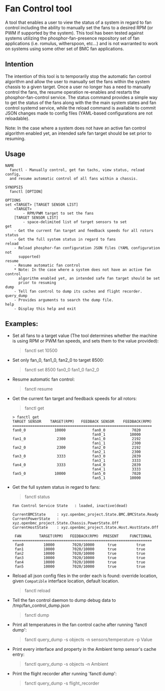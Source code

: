 # Fan Control tool

A tool that enables a user to view the status of a system in regard to fan
control including the ability to manually set the fans to a desired RPM (or PWM
if supported by the system). This tool has been tested against systems utilizing
the phosphor-fan-presence repository set of fan applications (i.e. romulus,
witherspoon, etc...) and is not warranted to work on systems using some other
set of BMC fan applications.

## Intention

The intention of this tool is to temporarily stop the automatic fan control
algorithm and allow the user to manually set the fans within the system chassis
to a given target. Once a user no longer has a need to manually control the
fans, the resume operation re-enables and restarts the phosphor-fan-control
service. The status command provides a simple way to get the status of the fans
along with the the main system states and fan control systemd service, while the
reload command is available to commit JSON changes made to config files
(YAML-based configurations are not reloadable).

Note: In the case where a system does not have an active fan control algorithm
enabled yet, an intended safe fan target should be set prior to resuming.

## Usage

```
NAME
  fanctl - Manually control, get fan tachs, view status, reload config,
  and resume automatic control of all fans within a chassis.

SYNOPSIS
  fanctl [OPTION]

OPTIONS
set <TARGET> [TARGET SENSOR LIST]
    <TARGET>
        - RPM/PWM target to set the fans
    [TARGET SENSOR LIST]
        - space-delimited list of target sensors to set
get
    - Get the current fan target and feedback speeds for all rotors
status
    - Get the full system status in regard to fans
reload
    - Reload phosphor-fan configuration JSON files (YAML configuration not
      supported)
resume
    - Resume automatic fan control
    * Note: In the case where a system does not have an active fan control
      algorithm enabled yet, an intended safe fan target should be set
      prior to resuming
dump
    - Tell fan control to dump its caches and flight recorder.
query_dump
    - Provides arguments to search the dump file.
help
    - Display this help and exit
```

## Examples:

- Set all fans to a target value (The tool determines whether the machine is
  using RPM or PWM fan speeds, and sets them to the value provided):

  > fanctl set 10500

- Set only fan_0, fan1_0, fan2_0 to target 8500:

  > fanctl set 8500 fan0_0 fan1_0 fan2_0

- Resume automatic fan control:

  > fanctl resume

- Get the current fan target and feedback speeds for all rotors:

  > fanctl get

  ```
  > fanctl get
  TARGET SENSOR    TARGET(RPM)   FEEDBACK SENSOR    FEEDBACK(RPM)
  ===============================================================
  fan0_0             10000            fan0_0            7020
                                      fan0_1           10000
  fan1_0              2300            fan1_0            2192
                                      fan1_1            2300
  fan2_0              2300            fan2_0            2192
                                      fan2_1            2300
  fan3_0              3333            fan3_0            2839
                                      fan3_1            3333
  fan4_0              3333            fan4_0            2839
                                      fan4_1            3333
  fan5_0             10000            fan5_0            7020
                                      fan5_1           10000
  ```

- Get the full system status in regard to fans:

  > fanctl status

  ```
  Fan Control Service State   : loaded, inactive(dead)

  CurrentBMCState     : xyz.openbmc_project.State.BMC.BMCState.Ready
  CurrentPowerState   : xyz.openbmc_project.State.Chassis.PowerState.Off
  CurrentHostState    : xyz.openbmc_project.State.Host.HostState.Off

   FAN        TARGET(RPM)   FEEDBACK(RPM)  PRESENT     FUNCTIONAL
  ===============================================================
   fan0         10000        7020/10000      true         true
   fan1         10000        7020/10000      true         true
   fan2         10000        7020/10000      true         true
   fan3         10000        7020/10000      true         true
   fan4         10000        7020/10000      true         true
   fan5         10000        7020/10000      true         true

  ```

- Reload all json config files in the order each is found: override location,
  given `Compatible` interface location, default location.

  > fanctl reload

- Tell the fan control daemon to dump debug data to /tmp/fan_control_dump.json

  > fanctl dump

- Print all temperatures in the fan control cache after running 'fanctl dump':

  > fanctl query_dump -s objects -n sensors/temperature -p Value

- Print every interface and property in the Ambient temp sensor's cache entry:

  > fanctl query_dump -s objects -n Ambient

- Print the flight recorder after running 'fanctl dump':
  > fanctl query_dump -s flight_recorder
